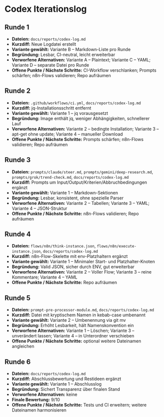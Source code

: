 # Codex Iterationslog

## Runde 1
- **Dateien:** `docs/reports/codex-log.md`
- **Kurzdiff:** Neue Logdatei erstellt
- **Variante gewählt:** Variante B – Markdown-Liste pro Runde
- **Begründung:** Lesbar, CI-neutral, leicht erweiterbar
- **Verworfene Alternativen:** Variante A – Plaintext; Variante C – YAML; Variante D – separate Datei pro Runde
- **Offene Punkte / Nächste Schritte:** CI-Workflow verschlanken; Prompts schärfen; n8n-Flows validieren; Repo aufräumen

## Runde 2
- **Dateien:** `.github/workflows/ci.yml`, `docs/reports/codex-log.md`
- **Kurzdiff:** jq-Installationsschritt entfernt
- **Variante gewählt:** Variante 1 – jq vorausgesetzt
- **Begründung:** Image enthält jq, weniger Abhängigkeiten, schnellerer Lauf
- **Verworfene Alternativen:** Variante 2 – bedingte Installation; Variante 3 – apt-get ohne update; Variante 4 – manueller Download
- **Offene Punkte / Nächste Schritte:** Prompts schärfen; n8n-Flows validieren; Repo aufräumen

## Runde 3
- **Dateien:** `prompts/claude/steer.md`, `prompts/gemini/deep-research.md`, `prompts/grok/trend-check.md`, `docs/reports/codex-log.md`
- **Kurzdiff:** Prompts um Input/Output/Kriterien/Abbruchbedingungen ergänzt
- **Variante gewählt:** Variante 1 – Markdown-Sektionen
- **Begründung:** Lesbar, konsistent, ohne spezielle Parser
- **Verworfene Alternativen:** Variante 2 – Tabellen; Variante 3 – YAML; Variante 4 – JSON-Struktur
- **Offene Punkte / Nächste Schritte:** n8n-Flows validieren; Repo aufräumen

## Runde 4
- **Dateien:** `flows/n8n/think-instance.json`, `flows/n8n/execute-instance.json`, `docs/reports/codex-log.md`
- **Kurzdiff:** n8n-Flow-Skelette mit env-Platzhaltern ergänzt
- **Variante gewählt:** Variante 1 – Minimaler Start- und Platzhalter-Knoten
- **Begründung:** Valid JSON, sicher durch ENV, gut erweiterbar
- **Verworfene Alternativen:** Variante 2 – Voller Flow; Variante 3 – reine Kommentare; Variante 4 – YAML
- **Offene Punkte / Nächste Schritte:** Repo aufräumen

## Runde 5
- **Dateien:** `prompt-pre-processor-module.md`, `docs/reports/codex-log.md`
- **Kurzdiff:** Datei mit kryptischem Namen in kebab-case umbenannt
- **Variante gewählt:** Variante 2 – Umbenennung via git mv
- **Begründung:** Erhöht Lesbarkeit, hält Namenskonvention ein
- **Verworfene Alternativen:** Variante 1 – Löschen; Variante 3 – unverändert lassen; Variante 4 – in Unterordner verschieben
- **Offene Punkte / Nächste Schritte:** optional weitere Dateinamen angleichen

## Runde 6
- **Dateien:** `docs/reports/codex-log.md`
- **Kurzdiff:** Abschlussbewertung und Restideen ergänzt
- **Variante gewählt:** Variante 1 – Abschlusslog
- **Begründung:** Sichert Transparenz über finalen Stand
- **Verworfene Alternativen:** keine
- **Finale Bewertung:** 9/10
- **Offene Punkte / Nächste Schritte:** Tests und CI erweitern; weitere Dateinamen harmonisieren
